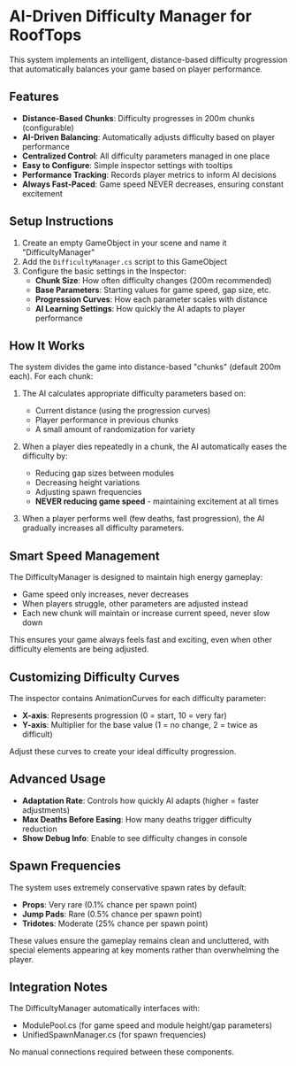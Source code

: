 # AI-Driven Difficulty Manager for RoofTops

This system implements an intelligent, distance-based difficulty progression that automatically balances your game based on player performance.

## Features

- **Distance-Based Chunks**: Difficulty progresses in 200m chunks (configurable)
- **AI-Driven Balancing**: Automatically adjusts difficulty based on player performance
- **Centralized Control**: All difficulty parameters managed in one place
- **Easy to Configure**: Simple inspector settings with tooltips
- **Performance Tracking**: Records player metrics to inform AI decisions
- **Always Fast-Paced**: Game speed NEVER decreases, ensuring constant excitement

## Setup Instructions

1. Create an empty GameObject in your scene and name it "DifficultyManager"
2. Add the `DifficultyManager.cs` script to this GameObject
3. Configure the basic settings in the Inspector:
   - **Chunk Size**: How often difficulty changes (200m recommended)
   - **Base Parameters**: Starting values for game speed, gap size, etc.
   - **Progression Curves**: How each parameter scales with distance
   - **AI Learning Settings**: How quickly the AI adapts to player performance

## How It Works

The system divides the game into distance-based "chunks" (default 200m each). For each chunk:

1. The AI calculates appropriate difficulty parameters based on:
   - Current distance (using the progression curves)
   - Player performance in previous chunks
   - A small amount of randomization for variety

2. When a player dies repeatedly in a chunk, the AI automatically eases the difficulty by:
   - Reducing gap sizes between modules
   - Decreasing height variations
   - Adjusting spawn frequencies
   - **NEVER reducing game speed** - maintaining excitement at all times

3. When a player performs well (few deaths, fast progression), the AI gradually increases all difficulty parameters.

## Smart Speed Management

The DifficultyManager is designed to maintain high energy gameplay:
- Game speed only increases, never decreases
- When players struggle, other parameters are adjusted instead
- Each new chunk will maintain or increase current speed, never slow down

This ensures your game always feels fast and exciting, even when other difficulty elements are being adjusted.

## Customizing Difficulty Curves

The inspector contains AnimationCurves for each difficulty parameter:
- **X-axis**: Represents progression (0 = start, 10 = very far)
- **Y-axis**: Multiplier for the base value (1 = no change, 2 = twice as difficult)

Adjust these curves to create your ideal difficulty progression.

## Advanced Usage

- **Adaptation Rate**: Controls how quickly AI adapts (higher = faster adjustments)
- **Max Deaths Before Easing**: How many deaths trigger difficulty reduction
- **Show Debug Info**: Enable to see difficulty changes in console

## Spawn Frequencies

The system uses extremely conservative spawn rates by default:
- **Props**: Very rare (0.1% chance per spawn point)
- **Jump Pads**: Rare (0.5% chance per spawn point)
- **Tridotes**: Moderate (25% chance per spawn point)

These values ensure the gameplay remains clean and uncluttered, with special elements appearing at key moments rather than overwhelming the player.

## Integration Notes

The DifficultyManager automatically interfaces with:
- ModulePool.cs (for game speed and module height/gap parameters)
- UnifiedSpawnManager.cs (for spawn frequencies)

No manual connections required between these components. 